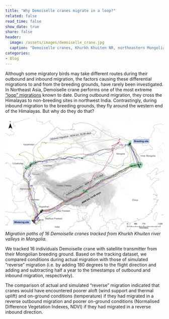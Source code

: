 ```yaml
---
title: "Why Demoiselle cranes migrate in a loop?"
related: false
read_time: false
show_date: true
share: false
header:
  image: /assets/images/demoiselle_crane.jpg
  caption: "Demoiselle cranes, Khurkh Khuiten NR, northeastern Mongolia, July 2016. <span style='font-size: 10px;'>&copy; Batbayar Galtbalt</span>"
categories: 
- Blog   
---
```



Although some migratory birds may take different routes during their outbound and inbound migration, the factors causing these differential migrations to and from the breeding grounds, have rarely been investigated. In Northeast Asia, Demoiselle crane performs one of the most extreme [“loop” migrations](https://rdcu.be/dyXAf) known to date. During outbound migration, they cross the Himalayas to non-breeding sites in northwest India. Contrastingly, during inbound migration to the breeding grounds, they fly around the western end of the Himalayas. But why do they do that? 


![demi_migration](/assets/images/demi_migration.jpg)
<span style="font-size: 14px; font-style: italic;">Migration paths of 16 Demoiselle cranes tracked from Khurkh Khuiten river valleys in Mongolia.</span>

We tracked 16 individuals Demoiselle crane with satellite transmitter from their Mongolian breeding ground. Based on the tracking dataset, we compared conditions during actual migration with those of simulated “reverse” migration (i.e. by adding 180 degrees to the flight direction and adding and subtracting half a year to the timestamps of outbound and inbound migration, respectively).

The comparison of actual and simulated “reverse” migration indicated that cranes would have encountered poorer aloft (wind support and thermal uplift) and on-ground conditions (temperature) if they had migrated in a reverse outbound migration and poorer on-ground conditions (Normalised Difference Vegetation Indexes, NDVI) if they had migrated in a reverse inbound direction.


